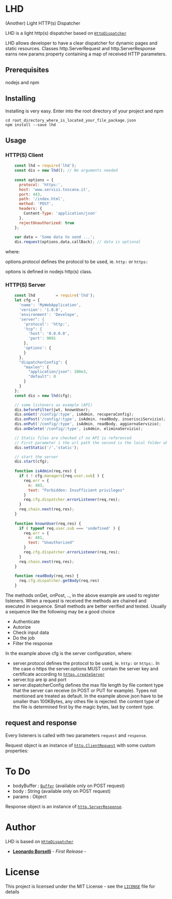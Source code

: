 # LHD
(Another) Light HTTP(s) Dispatcher

LHD is a light http(s) dispatcher based on [`HttpDispatcher`](https://github.com/alberto-bottarini/httpdispatcher)

LHD allows developer to have a clear dispatcher for dynamic pages and static resources. Classes http.ServerRequest and http.ServerResponse earns new params property containing a map of received HTTP parameters.

## Prerequisites

nodejs and npm

## Installing

Installing is very easy. Enter into the root directory of your project and npm

```
cd root_directory_where_is_located_your_file_package.json
npm install --save lhd
```

## Usage

### HTTP(S) Client

```js
    const lhd = require('lhd');
    const dis = new lhd(); // No arguments needed
    
    const options = {
      protocol: 'https:',
      host: 'www.servizi.toscana.it',
      port: 443,
      path: '/index.html',
      method: 'POST',
      headers: {
        Content-Type: 'application/json'
      },
      rejectUnauthorized: true
    };
    
    var data = 'Some data to send ...';
    dis.request(options,data,callBack); // data is optional
```

where:

options.protocol defines the protocol to be used, ie. `http:` or `https:`

options is defined in nodejs http(s) class.


### HTTP(S) Server

```js
    const lhd         = require('lhd');
    let cfg = {
      'name': 'MyWebApplication',
      'version': '1.0.0',
      'environment': 'Develope',
      'server": {
        'protocol': 'http:',
        'tcp": {
          'host': '0.0.0.0',
          'port': 9091
        },
        'options': {
        }
      },
      "dispatcherConfig": {
        "maxlen": {
          "application/json": 100e3,
          "default": 0
        }
      }
    };
    const dis = new lhd(cfg);

    // some listeners as example (API)
    dis.beforeFilter(jwt, knownUser);
    dis.onGet('/config/:type', isAdmin, recuperaConfig);
    dis.onPost('/config/:type', isAdmin, readBody, inserisciServizio);
    dis.onPut('/config/:type', isAdmin, readBody, aggiornaServizio);
    dis.onDelete('/config/:type', isAdmin, eliminaServizio);

    // Static files are checked if no API is referenced
    // First parameter i the url path the second is the local folder where files are located
    dis.setStatic('/','static');

    // start the server
    dis.start(cfg);
    
    function isAdmin(req,res) {
      if ( ! cfg.managers[req.user.sub] ) {
        req.err = {
          n: 403,
          text: "Forbidden: Insufficient privileges"
        }
        req.cfg.dispatcher.errorListener(req,res);
      }
      req.chain.next(req,res);
    }
    
    function knownUser(req,res) {
      if ( typeof req.user.sub === 'undefined' ) {
        req.err = {
          n: 401,
          text: "Unauthorized"
        }
        req.cfg.dispatcher.errorListener(req,res);
      }
      req.chain.next(req,res);
    }
    
    function readBody(req,res) {
      req.cfg.dispatcher.getBody(req,res)
    }

```

The methods onGet, onPost, .., in the above example are used to register listeners.
When a request is received the methods are chained and executed in sequence.
Small methods are better verified and tested.
Usually a sequence like the following may be a good choice
- Authenticate
- Autorize
- Check input data
- Do the job
- Filter the response

In the example above cfg is the server configuration, where:
- server.protocol defines the protocol to be used, ie. `http:` or `https:`. In the case o https the server.options MUST contain the server key and certificate according to [`https.createServer`](https://nodejs.org/api/https.html#https_https_createserver_options_requestlistener)
- server.tcp are ip and port 
- server.dispatcherConfig defines the max file length by file content type that the server can receive (in POST or PUT for example). Types not mentioned are treated as default. In the example above json have to be smaller than 100KBytes, any othes file is rejected.
the content type of the file is determined first by the magic bytes, last by content type.

request and response
---------

Every listeners is called with two parameters `request` and `response`.

Request object is an instance of [`http.ClientRequest`](https://nodejs.org/api/http.html#http_class_http_clientrequest) with some custom properties:

# To Do
- bodyBuffer : [`Buffer`](https://nodejs.org/api/buffer.html#buffer_class_buffer) (available only on POST request)
- body : String (available only on POST request)
- params : Object

Response object is an instance of [`http.ServerResponse`](https://nodejs.org/api/http.html#http_class_http_serverresponse).


# Author

LHD is based on [`HttpDispatcher`](https://github.com/alberto-bottarini/httpdispatcher)
* [**Leonardo Borselli**](https://github.com/Leoborse) - *First Release* -


# License

This project is licensed under the MIT License - see the [`LICENSE`](LICENSE) file for details